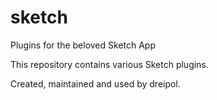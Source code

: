 sketch
======

Plugins for the beloved Sketch App


This repository contains various Sketch plugins. 

Created, maintained and used by dreipol.


